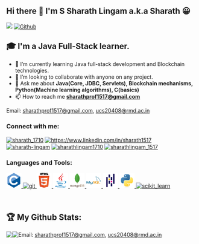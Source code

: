 ## Hi there 👋 I'm S Sharath Lingam a.k.a Sharath 😀
![](https://visitor-badge.laobi.icu/badge?page_id=Sharath-1517.Sharath-1517) [![Github](https://img.shields.io/github/followers/Sharath-1517?label=Followers&logo=Github)](https://github.com/Sharath-1517)




## 🎓 I'm a Java Full-Stack learner.

- 🌱 I’m currently learning Java full-stack development and Blockchain technologies. 
- 👯 I’m looking to collaborate with anyone on any project.
- 💬 Ask me about **Java(Core, JDBC, Servlets), Blockchain mechanisms, Python(Machine learning algorithms), C(basics)**
- 📫 How to reach me **sharathprof1517@gmail.com**

Email: sharathprof1517@gmail.com, ucs20408@rmd.ac.in

<h3 align="left">Connect with me:</h3>
<p align="left">
<a href="https://twitter.com/sharath_1710" target="blank"><img align="center" src="https://raw.githubusercontent.com/rahuldkjain/github-profile-readme-generator/master/src/images/icons/Social/twitter.svg" alt="sharath_1710" height="30" width="40" /></a>
<a href="https://linkedin.com/in/https://www.linkedin.com/in/sharath1517" target="blank"><img align="center" src="https://raw.githubusercontent.com/rahuldkjain/github-profile-readme-generator/master/src/images/icons/Social/linked-in-alt.svg" alt="https://www.linkedin.com/in/sharath1517" height="30" width="40" /></a>
<a href="https://stackoverflow.com/users/sharath-lingam" target="blank"><img align="center" src="https://raw.githubusercontent.com/rahuldkjain/github-profile-readme-generator/master/src/images/icons/Social/stack-overflow.svg" alt="sharath-lingam" height="30" width="40" /></a>
<a href="https://fb.com/sharathlingam1710" target="blank"><img align="center" src="https://raw.githubusercontent.com/rahuldkjain/github-profile-readme-generator/master/src/images/icons/Social/facebook.svg" alt="sharathlingam1710" height="30" width="40" /></a>
<a href="https://www.leetcode.com/sharathlingam_1517" target="blank"><img align="center" src="https://raw.githubusercontent.com/rahuldkjain/github-profile-readme-generator/master/src/images/icons/Social/leet-code.svg" alt="sharathlingam_1517" height="30" width="40" /></a>
</p>

<h3 align="left">Languages and Tools:</h3>
<p align="left"> <a href="https://www.cprogramming.com/" target="_blank" rel="noreferrer"> <img src="https://raw.githubusercontent.com/devicons/devicon/master/icons/c/c-original.svg" alt="c" width="40" height="40"/> </a> <a href="https://git-scm.com/" target="_blank" rel="noreferrer"> <img src="https://www.vectorlogo.zone/logos/git-scm/git-scm-icon.svg" alt="git" width="40" height="40"/> </a> <a href="https://www.w3.org/html/" target="_blank" rel="noreferrer"> <img src="https://raw.githubusercontent.com/devicons/devicon/master/icons/html5/html5-original-wordmark.svg" alt="html5" width="40" height="40"/> </a> <a href="https://www.java.com" target="_blank" rel="noreferrer"> <img src="https://raw.githubusercontent.com/devicons/devicon/master/icons/java/java-original.svg" alt="java" width="40" height="40"/> </a> <a href="https://www.mongodb.com/" target="_blank" rel="noreferrer"> <img src="https://raw.githubusercontent.com/devicons/devicon/master/icons/mongodb/mongodb-original-wordmark.svg" alt="mongodb" width="40" height="40"/> </a> <a href="https://www.mysql.com/" target="_blank" rel="noreferrer"> <img src="https://raw.githubusercontent.com/devicons/devicon/master/icons/mysql/mysql-original-wordmark.svg" alt="mysql" width="40" height="40"/> </a> <a href="https://pandas.pydata.org/" target="_blank" rel="noreferrer"> <img src="https://raw.githubusercontent.com/devicons/devicon/2ae2a900d2f041da66e950e4d48052658d850630/icons/pandas/pandas-original.svg" alt="pandas" width="40" height="40"/> </a> <a href="https://www.python.org" target="_blank" rel="noreferrer"> <img src="https://raw.githubusercontent.com/devicons/devicon/master/icons/python/python-original.svg" alt="python" width="40" height="40"/> </a> <a href="https://scikit-learn.org/" target="_blank" rel="noreferrer"> <img src="https://upload.wikimedia.org/wikipedia/commons/0/05/Scikit_learn_logo_small.svg" alt="scikit_learn" width="40" height="40"/> </a> </p>

<br />

## :trophy: My Github Stats:

<!--
![GitHub stats](https://readme-stats-cfgj2cxdy.vercel.app/api?username=Sharath-1517&count_private=true&show_icons=true&theme=tokyonight)
![Top Langs](https://readme-stats-cfgj2cxdy.vercel.app/api/top-langs/?username=Sharath-1517&hide=php&theme=tokyonight)
-->
<div>
<a href="https://github-readme-stats.vercel.app/api?username=Sharath-1517&theme=tokyonight">
  <img  align="left" src="https://github-readme-stats.vercel.app/api?username=Sharath-1517&count_private=true&show_icons=true&theme=tokyonight" />
</a>
<a href="https://github-readme-stats.vercel.app/api/top-langs/?username=Sharath-1517&hide=php&theme=tokyonight">
  <img align="left" src="https://github-readme-stats.vercel.app/api/top-langs/?username=Sharath-1517&hide=php&theme=tokyonight" />
</a>
</div>


[linkedin]: [https://www.linkedin.com/in/sharath1517]
Email: sharathprof1517@gmail.com, ucs20408@rmd.ac.in



